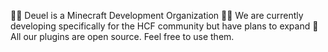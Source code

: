 🙋‍♀️ Deuel is a Minecraft Development Organization
👩‍💻 We are currently developing specifically for the HCF community but have plans to expand
🍿 All our plugins are open source. Feel free to use them.
